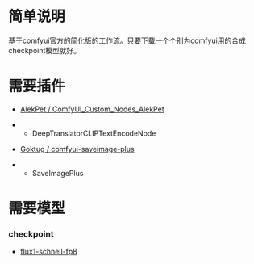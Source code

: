 # 简单说明

基于[comfyui官方的简化版的工作流](https://comfyanonymous.github.io/ComfyUI_examples/flux/#flux-schnell-1)。只要下载一个个别为comfyui用的合成checkpoint模型就好。

# 需要插件

- [AlekPet / ComfyUI_Custom_Nodes_AlekPet](https://github.com/AlekPet/ComfyUI_Custom_Nodes_AlekPet)
- - DeepTranslatorCLIPTextEncodeNode

- [Goktug / comfyui-saveimage-plus](https://github.com/Goktug/comfyui-saveimage-plus)
- - SaveImagePlus

# 需要模型

### checkpoint
- [flux1-schnell-fp8](https://huggingface.co/Comfy-Org/flux1-schnell/blob/main/flux1-schnell-fp8.safetensors)